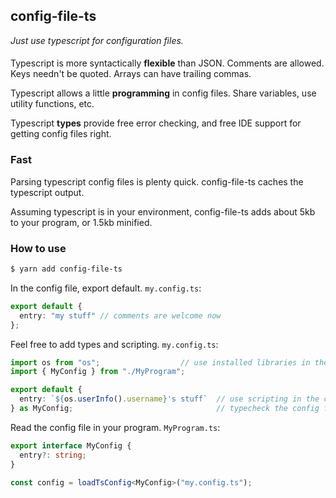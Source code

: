 ## config-file-ts
*Just use typescript for configuration files.*
####

Typescript is more syntactically **flexible** than JSON. Comments are allowed. Keys needn't be quoted. 
Arrays can have trailing commas.

Typescript allows a little **programming** in config files. Share variables, use utility functions, etc.

Typescript **types** provide free error checking, and free IDE support for getting config files right.

### Fast
Parsing typescript config files is plenty quick. config-file-ts caches the typescript output. 

Assuming typescript is in your environment, config-file-ts adds about 5kb to your program, or 1.5kb minified.
### How to use
```bash
$ yarn add config-file-ts
```

In the config file, export default. ```my.config.ts```:
```ts
export default {
  entry: "my stuff" // comments are welcome now
};
````


Feel free to add types and scripting. ```my.config.ts```:
```ts
import os from "os";			      // use installed libraries in the config
import { MyConfig } from "./MyProgram";

export default {
  entry: `${os.userInfo().username}'s stuff`  // use scripting in the config file
} as MyConfig;                                // typecheck the config file
````

Read the config file in your program. ```MyProgram.ts```:
```ts
export interface MyConfig {
  entry?: string;
}

const config = loadTsConfig<MyConfig>("my.config.ts");
```
